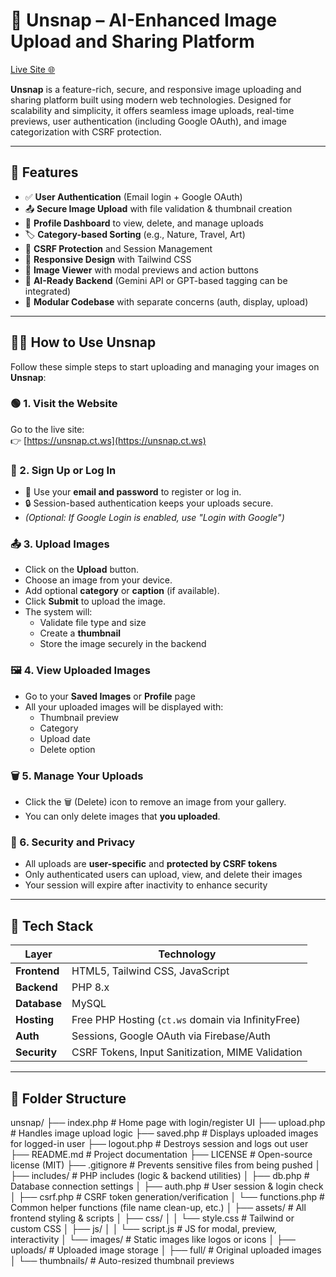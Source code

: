   # 📸 Unsnap – AI-Enhanced Image Upload and Sharing Platform

[Live Site 🌐](https://unsnap.ct.ws)

**Unsnap** is a feature-rich, secure, and responsive image uploading and sharing platform built using modern web technologies. Designed for scalability and simplicity, it offers seamless image uploads, real-time previews, user authentication (including Google OAuth), and image categorization with CSRF protection.

---

## 🚀 Features

- ✅ **User Authentication** (Email login + Google OAuth)
- 📤 **Secure Image Upload** with file validation & thumbnail creation
- 👤 **Profile Dashboard** to view, delete, and manage uploads
- 🏷️ **Category-based Sorting** (e.g., Nature, Travel, Art)
- 🔐 **CSRF Protection** and Session Management
- 📱 **Responsive Design** with Tailwind CSS
- 📸 **Image Viewer** with modal previews and action buttons
- 🧠 **AI-Ready Backend** (Gemini API or GPT-based tagging can be integrated)
- 🧩 **Modular Codebase** with separate concerns (auth, display, upload)

---

## 🧑‍💻 How to Use Unsnap

Follow these simple steps to start uploading and managing your images on **Unsnap**:

### 🟢 1. Visit the Website  
Go to the live site:  
👉 [https://unsnap.ct.ws](https://unsnap.ct.ws)

### 🔐 2. Sign Up or Log In

- 📨 Use your **email and password** to register or log in.
- 🔒 Session-based authentication keeps your uploads secure.
- *(Optional: If Google Login is enabled, use "Login with Google")*

### 📤 3. Upload Images

- Click on the **Upload** button.
- Choose an image from your device.
- Add optional **category** or **caption** (if available).
- Click **Submit** to upload the image.
- The system will:
  - Validate file type and size
  - Create a **thumbnail**
  - Store the image securely in the backend

### 🖼️ 4. View Uploaded Images

- Go to your **Saved Images** or **Profile** page
- All your uploaded images will be displayed with:
  - Thumbnail preview
  - Category
  - Upload date
  - Delete option

### 🗑️ 5. Manage Your Uploads

- Click the 🗑️ (Delete) icon to remove an image from your gallery.
- You can only delete images that **you uploaded**.

### 🔐 6. Security and Privacy

- All uploads are **user-specific** and **protected by CSRF tokens**
- Only authenticated users can upload, view, and delete their images
- Your session will expire after inactivity to enhance security

---

## 🧰 Tech Stack

| Layer        | Technology                                |
|--------------|-------------------------------------------|
| **Frontend** | HTML5, Tailwind CSS, JavaScript           |
| **Backend**  | PHP 8.x                                   |
| **Database** | MySQL                                     |
| **Hosting**  | Free PHP Hosting (`ct.ws` domain via InfinityFree) |
| **Auth**     | Sessions, Google OAuth via Firebase/Auth |
| **Security** | CSRF Tokens, Input Sanitization, MIME Validation |

---

## 🧱 Folder Structure
unsnap/
├── index.php              # Home page with login/register UI
├── upload.php             # Handles image upload logic
├── saved.php              # Displays uploaded images for logged-in user
├── logout.php             # Destroys session and logs out user
├── README.md              # Project documentation
├── LICENSE                # Open-source license (MIT)
├── .gitignore             # Prevents sensitive files from being pushed
│
├── includes/              # PHP includes (logic & backend utilities)
│   ├── db.php             # Database connection settings
│   ├── auth.php           # User session & login check
│   ├── csrf.php           # CSRF token generation/verification
│   └── functions.php      # Common helper functions (file name clean-up, etc.)
│
├── assets/                # All frontend styling & scripts
│   ├── css/
│   │   └── style.css      # Tailwind or custom CSS
│   ├── js/
│   │   └── script.js      # JS for modal, preview, interactivity
│   └── images/            # Static images like logos or icons
│
├── uploads/               # Uploaded image storage
│   ├── full/              # Original uploaded images
│   └── thumbnails/        # Auto-resized thumbnail previews


